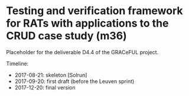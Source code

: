 # Testing and verification framework for RATs with applications to the CRUD case study (m36)

Placeholder for the deliverable D4.4 of the GRACeFUL project.

Timeline:
* 2017-08-21: skeleton [Solrun]
* 2017-09-20: first draft (before the Leuven sprint)
* 2017-12-20: final version
